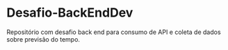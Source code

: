 # Desafio-BackEndDev
Repositório com desafio back end para consumo de API e coleta de dados sobre previsão do tempo.
